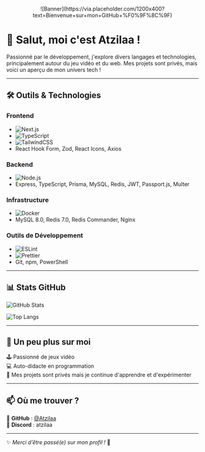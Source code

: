 <p style="text-align:center;">![Banner](https://via.placeholder.com/1200x400?text=Bienvenue+sur+mon+GitHub+%F0%9F%8C%9F)

# 👋 Salut, moi c'est Atzilaa !

Passionné par le développement, j'explore divers langages et technologies, principalement autour du jeu vidéo et du web. Mes projets sont privés, mais voici un aperçu de mon univers tech !

---
## 🛠️ Outils & Technologies

### Frontend
- ![Next.js](https://img.shields.io/badge/Next.js-000000?style=for-the-badge&logo=nextdotjs&logoColor=white)
- ![TypeScript](https://img.shields.io/badge/TypeScript-007ACC?style=for-the-badge&logo=typescript&logoColor=white)
- ![TailwindCSS](https://img.shields.io/badge/TailwindCSS-38B2AC?style=for-the-badge&logo=tailwindcss&logoColor=white)
- React Hook Form, Zod, React Icons, Axios

### Backend
- ![Node.js](https://img.shields.io/badge/Node.js-339933?style=for-the-badge&logo=node.js&logoColor=white)
- Express, TypeScript, Prisma, MySQL, Redis, JWT, Passport.js, Multer

### Infrastructure
- ![Docker](https://img.shields.io/badge/Docker-2496ED?style=for-the-badge&logo=docker&logoColor=white)
- MySQL 8.0, Redis 7.0, Redis Commander, Nginx

### Outils de Développement
- ![ESLint](https://img.shields.io/badge/ESLint-4B32C3?style=for-the-badge&logo=eslint&logoColor=white)
- ![Prettier](https://img.shields.io/badge/Prettier-F7B93E?style=for-the-badge&logo=prettier&logoColor=white)
- Git, npm, PowerShell

---

## 📊 Stats GitHub
![GitHub Stats](https://github-readme-stats.vercel.app/api?username=Atzilaa&show_icons=true&theme=radical)

![Top Langs](https://github-readme-stats.vercel.app/api/top-langs/?username=Atzilaa&layout=compact&theme=radical)

---

## 🚀 Un peu plus sur moi
🕹️ Passionné de jeux vidéo  
💻 Auto-didacte en programmation  
🔐 Mes projets sont privés mais je continue d'apprendre et d'expérimenter  

---

## 📫 Où me trouver ?
📌 **GitHub** : [@Atzilaa](https://github.com/Atzilaa)  
📌 **Discord** : atzilaa 

---
✨ *Merci d’être passé(e) sur mon profil !* 🚀
</p>

